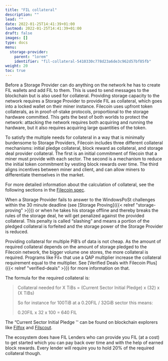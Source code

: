 ```yaml
---
title: "FIL collateral"
description: ""
lead: ""
date: 2022-01-25T14:41:39+01:00
lastmod: 2022-01-25T14:41:39+01:00
draft: false
images: []
type: docs
menu:
  storage-provider:
    parent: "lorem"
    identifier: "fil-collateral-5410330c778d23a6de3c962d57bf85fb"
weight: 20
toc: true
---
```


Before a Storage Provider can do anything on the network he has to create FIL wallets and add FIL to them. This is used to send messages to the blockchain but is also used for collateral. Providing storage capacity to the network requires a Storage Provider to provide FIL as collateral, which goes into a locked wallet on their miner instance. Filecoin uses upfront token collaterals, as in proof-of-stake protocols, proportional to the storage hardware committed. This gets the best of both worlds to protect the network: attacking the network requires both acquiring and running the hardware, but it also requires acquiring large quantities of the token.

To satisfy the multiple needs for collateral in a way that is minimally burdensome to Storage Providers, Filecoin includes three different collateral mechanisms: initial pledge collateral, block reward as collateral, and storage deal provider collateral. The first is an initial commitment of filecoin that a miner must provide with each sector. The second is a mechanism to reduce the initial token commitment by vesting block rewards over time. The third aligns incentives between miner and client, and can allow miners to differentiate themselves in the market. 

For more detailed information about the calculation of collateral, see the following sections in the [Filecoin spec](https://spec.filecoin.io/systems/filecoin_mining/miner_collaterals/).

When a Storage Provider fails to answer to the WindowsPoSt challenges within the 30 minute deadline (see [Storage Proving]({{< relref "storage-proving" >}})) or when he takes his storage offline and thereby breaks the rules of the storage deal, he will get penalized against the provided collateral. This penalty is called “slashing” and means a portion of the pledged collateral is forfeited and the storage power of the Storage Provider is reduced.

Providing collateral for multiple PiB’s of data is not cheap. As the amount of required collateral depends on the amount of storage pledged to the Filecoin network, the bigger volume one stores, the more collateral is required. Programs like Fil+ that use a QAP multiplier increase the collateral requirement equal to the multiplier. See [Verified Deals with Filecoin Plus]({{< relref "verified-deals" >}}) for more information on that.

The formula for the required collateral is:

> Collateral needed for X TiBs = (Current Sector Initial Pledge) x (32) x (X TiBs)
>
> So for instance for 100TiB at a 0.20FIL / 32GiB sector this means:
>
> 0.20FIL x 32 x 100 = 640 FIL

The “Current Sector Initial Pledge '' can be found on blockchain explorers like [Filfox](https://filfox.info/en) and [Filscout](https://filscout.com/en).

The ecosystem does have FIL Lenders who can provide you FIL (at a cost)  to get started which you can pay back over time and with the help of earned block rewards. Every lender will require you to hold 20% of the required collateral though.


